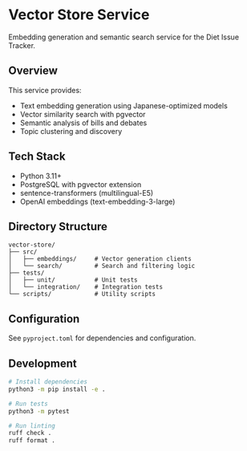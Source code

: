 # Vector Store Service

Embedding generation and semantic search service for the Diet Issue Tracker.

## Overview

This service provides:
- Text embedding generation using Japanese-optimized models
- Vector similarity search with pgvector
- Semantic analysis of bills and debates
- Topic clustering and discovery

## Tech Stack

- Python 3.11+
- PostgreSQL with pgvector extension
- sentence-transformers (multilingual-E5)
- OpenAI embeddings (text-embedding-3-large)

## Directory Structure

```
vector-store/
├── src/
│   ├── embeddings/     # Vector generation clients
│   └── search/         # Search and filtering logic
├── tests/
│   ├── unit/           # Unit tests
│   └── integration/    # Integration tests
└── scripts/            # Utility scripts
```

## Configuration

See `pyproject.toml` for dependencies and configuration.

## Development

```bash
# Install dependencies
python3 -m pip install -e .

# Run tests
python3 -m pytest

# Run linting
ruff check .
ruff format .
```